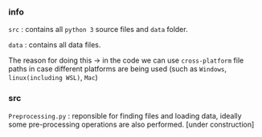 ### info

`src` : contains all `python 3` source files and `data` folder.

`data` : contains all data files.

The reason for doing this -> in the code we can use `cross-platform` file paths in case different platforms are being used (such as `Windows`, `linux(including WSL)`, `Mac`)

### src

`Preprocessing.py` : reponsible for finding files and loading data, ideally some pre-processing operations are also performed. [under construction]
